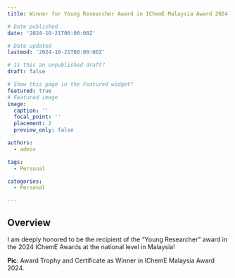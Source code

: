```yaml
---
title: Winner for Young Researcher Award in IChemE Malaysia Award 2024.

# Date published
date: '2024-10-21T00:00:00Z'

# Date updated
lastmod: '2024-10-21T00:00:00Z'

# Is this an unpublished draft?
draft: false

# Show this page in the Featured widget?
featured: true
# Featured image
image:
  caption: ''
  focal_point: ''
  placement: 2
  preview_only: false

authors:
  - admin

tags:
  - Personal

categories:
  - Personal

---
```



## Overview

I am deeply honored to be the recipient of the “Young Researcher” award in the 2024 IChemE Awards at the national level in Malaysia!

**Pic**: Award Trophy and Certificate as Winner in IChemE Malaysia Award 2024.